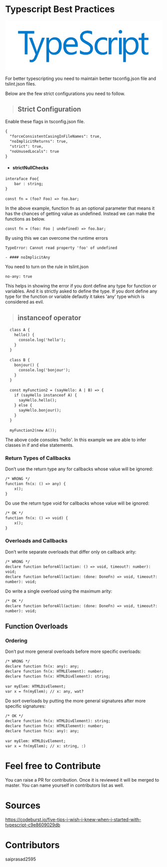 # Typescript Best Practices

![Alt text](./typescript_logo.png "TypeScript")

For better typescripting you need to maintain better tsconfig.json file and tslint.json files.

Below are the few strict configurations you need to follow.

> ## Strict Configuration

 Enable these flags in tsconfig.json file.
```
{
  "forceConsistentCasingInFileNames": true,
  "noImplicitReturns": true,
  "strict": true,
  "noUnusedLocals": true
}
```
- #### strictNullChecks

```
interaface Foo{
    bar : string;
}

const fn = (foo? Foo) => foo.bar;
```
In the above example, function fn as an optional parameter that means it has the chances of getting value as undefined. Instead we can make the functions as below.

```
const fn = (foo: Foo | undefined) => foo.bar;
```
By using this we can overcome the runtime errors

```
TypeError: Cannot read property 'foo' of undefined
```

```
- #### noImplicitAny
```
You need to turn on the rule in tslint.json

```
no-any: true
```

This helps in showing the error if you dont define any type for function or variables. And it is strictly asked to define the type. If you dont define any type for the function or variable defautly it takes 'any' type which is considered as evil.

> ## instanceof operator
```
  class A {
    hello() {
      console.log('hello');
    }
  }

  class B {
    bonjour() {
      console.log('bonjour');
    }
  }

  const myFunction2 = (sayHello: A | B) => {
    if (sayHello instanceof A) {
      sayHello.hello();
    } else {
      sayHello.bonjour();
    }
  }

  myFunction2(new A());
```

The above code consoles 'hello'. In this example we are able to infer classes in if and else statements.

### Return Types of Callbacks
Don’t use the return type any for callbacks whose value will be ignored:
```
/* WRONG */
function fn(x: () => any) {
    x();
}
```
Do use the return type void for callbacks whose value will be ignored:
```
/* OK */
function fn(x: () => void) {
    x();
}
```

### Overloads and Callbacks
Don’t write separate overloads that differ only on callback arity:
```
/* WRONG */
declare function beforeAll(action: () => void, timeout?: number): void;
declare function beforeAll(action: (done: DoneFn) => void, timeout?: number): void;
```
Do write a single overload using the maximum arity:
```
/* OK */
declare function beforeAll(action: (done: DoneFn) => void, timeout?: number): void;
```

## Function Overloads
### Ordering
Don’t put more general overloads before more specific overloads:
```
/* WRONG */
declare function fn(x: any): any;
declare function fn(x: HTMLElement): number;
declare function fn(x: HTMLDivElement): string;

var myElem: HTMLDivElement;
var x = fn(myElem); // x: any, wat?
```
Do sort overloads by putting the more general signatures after more specific signatures:
```
/* OK */
declare function fn(x: HTMLDivElement): string;
declare function fn(x: HTMLElement): number;
declare function fn(x: any): any;

var myElem: HTMLDivElement;
var x = fn(myElem); // x: string, :)
```
# Feel free to Contribute

You can raise a PR for contribution. Once it is reviewed it will be merged to master. You can name yourself in contributors list as well.


# Sources
https://codeburst.io/five-tips-i-wish-i-knew-when-i-started-with-typescript-c9e8609029db

# Contributors
saiprasad2595